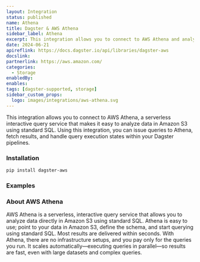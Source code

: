 ```yaml
---
layout: Integration
status: published
name: Athena
title: Dagster & AWS Athena
sidebar_label: Athena
excerpt: This integration allows you to connect to AWS Athena and analyze data in Amazon S3 using standard SQL within your Dagster pipelines.
date: 2024-06-21
apireflink: https://docs.dagster.io/api/libraries/dagster-aws
docslink:
partnerlink: https://aws.amazon.com/
categories:
  - Storage
enabledBy:
enables:
tags: [dagster-supported, storage]
sidebar_custom_props:
  logo: images/integrations/aws-athena.svg
---
```


This integration allows you to connect to AWS Athena, a serverless interactive query service that makes it easy to analyze data in Amazon S3 using standard SQL. Using this integration, you can issue queries to Athena, fetch results, and handle query execution states within your Dagster pipelines.

### Installation

```bash
pip install dagster-aws
```

### Examples

<CodeExample path="docs_snippets/docs_snippets/integrations/aws-athena.py" language="python" />

### About AWS Athena

AWS Athena is a serverless, interactive query service that allows you to analyze data directly in Amazon S3 using standard SQL. Athena is easy to use; point to your data in Amazon S3, define the schema, and start querying using standard SQL. Most results are delivered within seconds. With Athena, there are no infrastructure setups, and you pay only for the queries you run. It scales automatically—executing queries in parallel—so results are fast, even with large datasets and complex queries.
